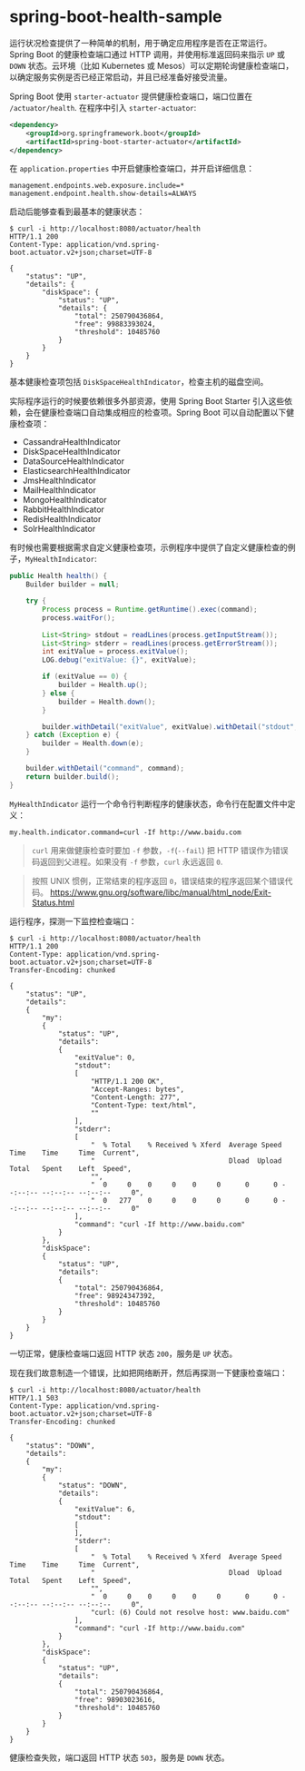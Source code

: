 # spring-boot-health-sample

运行状况检查提供了一种简单的机制，用于确定应用程序是否在正常运行。Spring Boot 的健康检查端口通过 HTTP 调用，并使用标准返回码来指示 `UP` 或 `DOWN` 状态。云环境（比如 Kubernetes 或 Mesos）可以定期轮询健康检查端口，以确定服务实例是否已经正常启动，并且已经准备好接受流量。

Spring Boot 使用 `starter-actuator` 提供健康检查端口，端口位置在 `/actuator/health`. 在程序中引入 `starter-actuator`:

```xml
<dependency>
	<groupId>org.springframework.boot</groupId>
	<artifactId>spring-boot-starter-actuator</artifactId>
</dependency>
```

在 `application.properties` 中开启健康检查端口，并开启详细信息：

```
management.endpoints.web.exposure.include=*
management.endpoint.health.show-details=ALWAYS
```

启动后能够查看到最基本的健康状态：

```
$ curl -i http://localhost:8080/actuator/health
HTTP/1.1 200
Content-Type: application/vnd.spring-boot.actuator.v2+json;charset=UTF-8

{
    "status": "UP",
    "details": {
        "diskSpace": {
            "status": "UP",
            "details": {
                "total": 250790436864,
                "free": 99883393024,
                "threshold": 10485760
            }
        }
    }
}
```

基本健康检查项包括 `DiskSpaceHealthIndicator`，检查主机的磁盘空间。

实际程序运行的时候要依赖很多外部资源，使用 Spring Boot Starter 引入这些依赖，会在健康检查端口自动集成相应的检查项。Spring Boot 可以自动配置以下健康检查项：

- CassandraHealthIndicator
- DiskSpaceHealthIndicator
- DataSourceHealthIndicator
- ElasticsearchHealthIndicator
- JmsHealthIndicator
- MailHealthIndicator
- MongoHealthIndicator
- RabbitHealthIndicator
- RedisHealthIndicator
- SolrHealthIndicator

有时候也需要根据需求自定义健康检查项，示例程序中提供了自定义健康检查的例子，`MyHealthIndicator`:

```java
public Health health() {
	Builder builder = null;

	try {
		Process process = Runtime.getRuntime().exec(command);
		process.waitFor();
		
		List<String> stdout = readLines(process.getInputStream());
		List<String> stderr = readLines(process.getErrorStream());
		int exitValue = process.exitValue();
		LOG.debug("exitValue: {}", exitValue);

		if (exitValue == 0) {
			builder = Health.up();
		} else {
			builder = Health.down();
		}

		builder.withDetail("exitValue", exitValue).withDetail("stdout", stdout).withDetail("stderr", stderr);
	} catch (Exception e) {
		builder = Health.down(e);
	}

	builder.withDetail("command", command);
	return builder.build();
}
```

`MyHealthIndicator` 运行一个命令行判断程序的健康状态，命令行在配置文件中定义：

```
my.health.indicator.command=curl -If http://www.baidu.com
```

> `curl` 用来做健康检查时要加 `-f` 参数，`-f`(`--fail`) 把 HTTP 错误作为错误码返回到父进程。如果没有 `-f` 参数，`curl` 永远返回 `0`.

> 按照 UNIX 惯例，正常结束的程序返回 `0`，错误结束的程序返回某个错误代码。
> https://www.gnu.org/software/libc/manual/html_node/Exit-Status.html

运行程序，探测一下监控检查端口：

```
$ curl -i http://localhost:8080/actuator/health
HTTP/1.1 200
Content-Type: application/vnd.spring-boot.actuator.v2+json;charset=UTF-8
Transfer-Encoding: chunked

{
    "status": "UP",
    "details":
    {
        "my":
        {
            "status": "UP",
            "details":
            {
                "exitValue": 0,
                "stdout":
                [
                    "HTTP/1.1 200 OK",
                    "Accept-Ranges: bytes",
                    "Content-Length: 277",
                    "Content-Type: text/html",
                    ""
                ],
                "stderr":
                [
                    "  % Total    % Received % Xferd  Average Speed   Time    Time     Time  Current",
                    "                                 Dload  Upload   Total   Spent    Left  Speed",
                    "",
                    "  0     0    0     0    0     0      0      0 --:--:-- --:--:-- --:--:--     0",
                    "  0   277    0     0    0     0      0      0 --:--:-- --:--:-- --:--:--     0"
                ],
                "command": "curl -If http://www.baidu.com"
            }
        },
        "diskSpace":
        {
            "status": "UP",
            "details":
            {
                "total": 250790436864,
                "free": 98924347392,
                "threshold": 10485760
            }
        }
    }
}
```

一切正常，健康检查端口返回 HTTP 状态 `200`，服务是 `UP` 状态。

现在我们故意制造一个错误，比如把网络断开，然后再探测一下健康检查端口：

```
$ curl -i http://localhost:8080/actuator/health
HTTP/1.1 503
Content-Type: application/vnd.spring-boot.actuator.v2+json;charset=UTF-8
Transfer-Encoding: chunked

{
    "status": "DOWN",
    "details":
    {
        "my":
        {
            "status": "DOWN",
            "details":
            {
                "exitValue": 6,
                "stdout":
                [
                ],
                "stderr":
                [
                    "  % Total    % Received % Xferd  Average Speed   Time    Time     Time  Current",
                    "                                 Dload  Upload   Total   Spent    Left  Speed",
                    "",
                    "  0     0    0     0    0     0      0      0 --:--:-- --:--:-- --:--:--     0",
                    "curl: (6) Could not resolve host: www.baidu.com"
                ],
                "command": "curl -If http://www.baidu.com"
            }
        },
        "diskSpace":
        {
            "status": "UP",
            "details":
            {
                "total": 250790436864,
                "free": 98903023616,
                "threshold": 10485760
            }
        }
    }
}
```

健康检查失败，端口返回 HTTP 状态 `503`，服务是 `DOWN` 状态。
